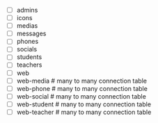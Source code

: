 - [ ] admins
- [ ] icons
- [ ] medias
- [ ] messages
- [ ] phones
- [ ] socials
- [ ] students
- [ ] teachers
- [ ] web
- [ ] web-media # many to many connection table
- [ ] web-phone # many to many connection table
- [ ] web-social # many to many connection table
- [ ] web-student # many to many connection table
- [ ] web-teacher # many to many connection table
